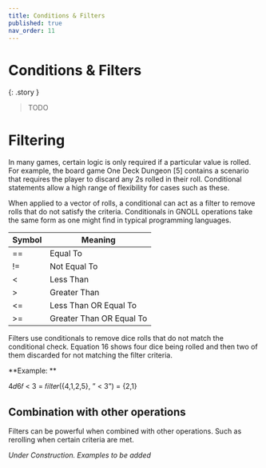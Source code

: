 ```yaml
---
title: Conditions & Filters
published: true
nav_order: 11
---
```


# Conditions & Filters

{: .story }   
>TODO

# Filtering
In many games, certain logic is only required if a particular value is rolled. For example, the board game One Deck Dungeon [5] contains a scenario
that requires the player to discard any 2s rolled in their roll. Conditional statements allow a high range of flexibility for
cases such as these.

When applied to a vector of rolls, a conditional can act as a filter to remove rolls that do not satisfy the criteria.
Conditionals in GNOLL operations take the same form as one might find in typical programming languages.

| Symbol | Meaning      |
| ------ | ------------ |
|   ==   | Equal To     |
|   !=   | Not Equal To     |
|   <    | Less Than    |
|   >    | Greater Than |
|   <=   | Less Than OR Equal To     |
|   >=   | Greater Than OR Equal To     |

Filters use conditionals to remove dice rolls that do not match the conditional check. Equation 16 shows four dice
being rolled and then two of them discarded for not matching the filter criteria.

**Example: **

4𝑑6𝑓 < 3 = 𝑓𝑖𝑙𝑡𝑒𝑟({4,1,2,5}, ” < 3”) = {2,1} 

## Combination with other operations

Filters can be powerful when combined with other operations. Such as rerolling when certain criteria are met.

*Under Construction. Examples to be added*
